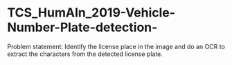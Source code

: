 # TCS_HumAIn_2019-Vehicle-Number-Plate-detection-
Problem statement: Identify the license place in the image and do an OCR to extract the characters from the detected license plate.
